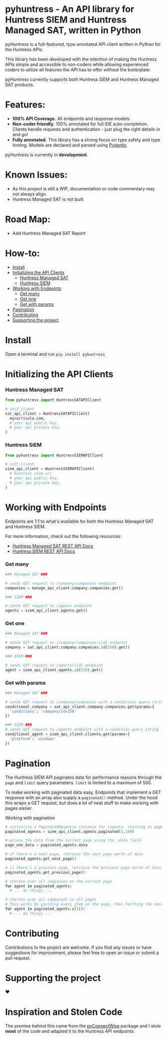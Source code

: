 # pyhuntress - An API library for Huntress SIEM and Huntress Managed SAT, written in Python

pyHuntress is a full-featured, type annotated API client written in Python for the Huntress APIs.

This library has been developed with the intention of making the Huntress APIs simple and accessible to non-coders while allowing experienced coders to utilize all features the API has to offer without the boilerplate.

pyHuntress currently supports both Huntress SIEM and Huntress Managed SAT products.

Features:
=========
- **100% API Coverage.** All endpoints and response models.
- **Non-coder friendly.** 100% annotated for full IDE auto-completion. Clients handle requests and authentication - just plug the right details in and go!
- **Fully annotated.** This library has a strong focus on type safety and type hinting. Models are declared and parsed using [Pydantic](https://github.com/pydantic/pydantic)

pyHuntress is currently in **development**.

Known Issues:
=============
- As this project is still a WIP, documentation or code commentary may not always align.
- Huntress Managed SAT is not built

Road Map:
=============
- Add Huntress Managed SAT Report

How-to:
=============
- [Install](#install)
- [Initializing the API Clients](#initializing-the-api-clients)
    - [Huntress Managed SAT](#huntress-managed-sat)
    - [Huntress SIEM](#huntress-siem)
- [Working with Endpoints](#working-with-endpoints)
    - [Get many](#get-many)
    - [Get one](#get-one)
    - [Get with params](#get-with-params)
- [Pagination](#pagination)
- [Contributing](#contributing)
- [Supporting the project](#supporting-the-project)

# Install
Open a terminal and run ```pip install pyhuntress```

# Initializing the API Clients

### Huntress Managed SAT
```python
from pyhuntress import HuntressSATAPIClient

# init client
sat_api_client = HuntressSATAPIClient(
  mycurricula.com,
  # your api public key,
  # your api private key,
)
```

### Huntress SIEM
```python
from pyhuntress import HuntressSIEMAPIClient

# init client
siem_api_client = HuntressSIEMAPIClient(
  # huntress siem url
  # your api public key,
  # your api private key,
)
```


# Working with Endpoints
Endpoints are 1:1 to what's available for both the Huntress Managed SAT and Huntress SIEM.

For more information, check out the following resources:
- [Huntress Managed SAT REST API Docs](https://support.meetgradient.com/huntress-managed-sat)
- [Huntress SIEM REST API Docs](https://api.huntress.io/docs)

### Get many
```python
### Managed SAT ###

# sends GET request to /company/companies endpoint
companies = manage_api_client.company.companies.get()

### SIEM ###

# sends GET request to /agents endpoint
agents = siem_api_client.agents.get()
```

### Get one
```python
### Managed SAT ###

# sends GET request to /company/companies/{id} endpoint
company = sat_api_client.company.companies.id(250).get()

### SIEM ###

# sends GET request to /agents/{id} endpoint
agent = siem_api_client.agents.id(250).get()
```

### Get with params
```python
### Managed SAT ###

# sends GET request to /company/companies with a conditions query string
conditional_company = sat_api_client.company.companies.get(params={
  'conditions': 'company/id=250'
})

### SIEM ###
# sends GET request to /agents endpoint with a condition query string
conditional_agent = siem_api_client.clients.get(params={
  'platform': 'windows'
})
```

# Pagination
The Huntress SIEM API paginates data for performance reasons through the ```page``` and ```limit``` query parameters. ```limit``` is limited to a maximum of 500.

To make working with paginated data easy, Endpoints that implement a GET response with an array also supply a ```paginated()``` method. Under the hood this wraps a GET request, but does a lot of neat stuff to make working with pages easier.

Working with pagination
```python
# initialize a PaginatedResponse instance for /agents, starting on page 1 with a pageSize of 100
paginated_agents = siem_api_client.agents.paginated(1,100)

# access the data from the current page using the .data field
page_one_data = paginated_agents.data

# if there's a next page, retrieve the next page worth of data
paginated_agents.get_next_page()

# if there's a previous page, retrieve the previous page worth of data
paginated_agents.get_previous_page()

# iterate over all companies on the current page
for agent in paginated_agents:
  # ... do things ...

# iterate over all companies in all pages
# this works by yielding every item on the page, then fetching the next page and continuing until there's no data left
for agent in paginated_agents.all():
  # ... do things ...
```

# Contributing
Contributions to the project are welcome. If you find any issues or have suggestions for improvement, please feel free to open an issue or submit a pull request.

# Supporting the project
:heart:

# Inspiration and Stolen Code
The premise behind this came from the [pyConnectWise](https://github.com/HealthITAU/pyconnectwise) package and I stole **most** of the code and adapted it to the Huntress API endpoints.